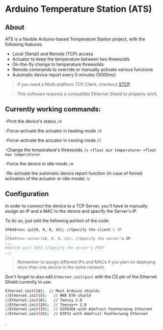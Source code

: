 # Arduino Temperature Station (ATS)
## About 

ATS is a flexible Arduino-based Temperature Station project, with the following features:

  - Local (Serial) and Remote (TCP) access
  - Actuator to keep the temperature between two threesolds
  - On-the-fly change to temperature threesolds
  - Remote commands to override or manually activate various functions
  - Automatic device report every 5 minutes (3000ms)
  
  >If you need a Multi-platform TCP Client, checkout [STCP]
  
  >This software requires a compatible Ethernet Shield to properly work.

## Currently working commands:

  -Print the device's status  ``` /d ```
  
  -Force-activate the actuator in heating mode  ``` /h ```
  
  -Force-activate the actuator in cooling mode ``` /l ```
  
  -Change the temperature's threesolds ```/s <float min temperature> <float max temperature> ```
  
  -Force the device in idle-mode ``` /m ```
  
  -Re-activate the automatic device report function (in case of forced activation of the actuator or idle-mode)  ``` /c ```
  
  


## Configuration


In order to connect the device to a TCP Server, you'll have to manually assign an IP and a MAC to the device and specify the Server's IP.

To do so, just edit the following portion of the code:
``` sh
IPAddress ip(10, 0, 0, 41); //Specify the client's IP
...
IPAddress server(10, 0, 0, 21); //Specify the server's IP
...
#define port 5555 //Specify the server's PORT
...
```
>Remember to assign different IPs and MACs if you plan on deployng more than one device in the same network.

Don't forget to also edit ```Ethernet.init(pin)``` with the CS pin of the Ethernet Shield currently in use:
``` sh
Ethernet.init(10);  // Most Arduino shields
//Ethernet.init(5);   // MKR ETH shield
//Ethernet.init(0);   // Teensy 2.0
//Ethernet.init(20);  // Teensy++ 2.0
//Ethernet.init(15);  // ESP8266 with Adafruit Featherwing Ethernet
//Ethernet.init(33);  // ESP32 with Adafruit Featherwing Ethernet
```
.


[STCP]: <https://github.com/lorenzocarlini/simple_tcp_server>
